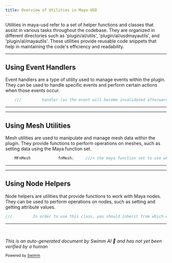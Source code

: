 ```yaml
---
title: Overview of Utilities in Maya-USD
---
```


Utilities in maya-usd refer to a set of helper functions and classes that assist in various tasks throughout the codebase. They are organized in different directories such as 'plugin/al/utils', 'plugin/al/usdmayautils', and 'plugin/al/mayautils'. These utilities provide reusable code snippets that help in maintaining the code's efficiency and readability.

<SwmSnippet path="/plugin/al/utils/AL/event/EventHandler.h" line="512">

---

## Using Event Handlers

Event handlers are a type of utility used to manage events within the plugin. They can be used to handle specific events and perform certain actions when those events occur.

```c
    ///         handler (so the event will become invalidated afterwards). Please do not use this
```

---

</SwmSnippet>

<SwmSnippet path="/plugin/al/usdmayautils/AL/usdmaya/utils/MeshUtils.h" line="127">

---

## Using Mesh Utilities

Mesh utilities are used to manipulate and manage mesh data within the plugin. They provide functions to perform operations on meshes, such as setting data using the Maya function set.

```c
    MFnMesh            fnMesh;     ///< the maya function set to use when setting the data
```

---

</SwmSnippet>

<SwmSnippet path="/plugin/al/mayautils/AL/maya/utils/NodeHelper.h" line="89">

---

## Using Node Helpers

Node helpers are utilities that provide functions to work with Maya nodes. They can be used to perform operations on nodes, such as setting and getting attribute values.

```c
///         In order to use this class, you should inherit from which ever MPxNode type you need
```

---

</SwmSnippet>

&nbsp;

_This is an auto-generated document by Swimm AI 🌊 and has not yet been verified by a human_

<SwmMeta version="3.0.0" repo-id="Z2l0aHViJTNBJTNBbWF5YS11c2QlM0ElM0FnaWxhZG5hdm90" repo-name="maya-usd"><sup>Powered by [Swimm](/)</sup></SwmMeta>

